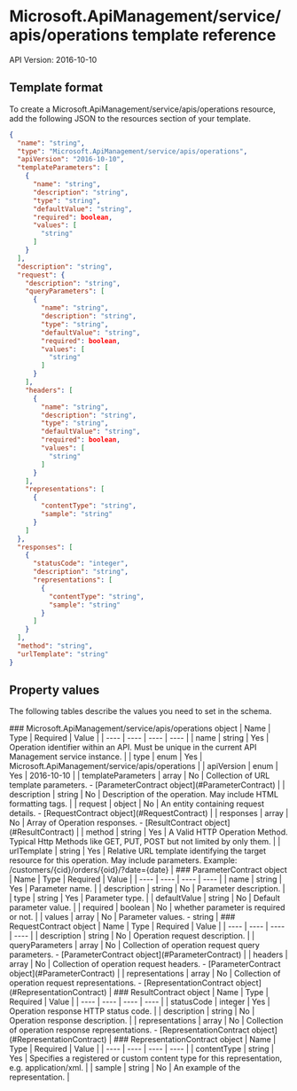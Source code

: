 # Microsoft.ApiManagement/service/apis/operations template reference
API Version: 2016-10-10
## Template format

To create a Microsoft.ApiManagement/service/apis/operations resource, add the following JSON to the resources section of your template.

```json
{
  "name": "string",
  "type": "Microsoft.ApiManagement/service/apis/operations",
  "apiVersion": "2016-10-10",
  "templateParameters": [
    {
      "name": "string",
      "description": "string",
      "type": "string",
      "defaultValue": "string",
      "required": boolean,
      "values": [
        "string"
      ]
    }
  ],
  "description": "string",
  "request": {
    "description": "string",
    "queryParameters": [
      {
        "name": "string",
        "description": "string",
        "type": "string",
        "defaultValue": "string",
        "required": boolean,
        "values": [
          "string"
        ]
      }
    ],
    "headers": [
      {
        "name": "string",
        "description": "string",
        "type": "string",
        "defaultValue": "string",
        "required": boolean,
        "values": [
          "string"
        ]
      }
    ],
    "representations": [
      {
        "contentType": "string",
        "sample": "string"
      }
    ]
  },
  "responses": [
    {
      "statusCode": "integer",
      "description": "string",
      "representations": [
        {
          "contentType": "string",
          "sample": "string"
        }
      ]
    }
  ],
  "method": "string",
  "urlTemplate": "string"
}
```
## Property values

The following tables describe the values you need to set in the schema.

<a id="Microsoft.ApiManagement/service/apis/operations" />
### Microsoft.ApiManagement/service/apis/operations object
|  Name | Type | Required | Value |
|  ---- | ---- | ---- | ---- |
|  name | string | Yes | Operation identifier within an API. Must be unique in the current API Management service instance. |
|  type | enum | Yes | Microsoft.ApiManagement/service/apis/operations |
|  apiVersion | enum | Yes | 2016-10-10 |
|  templateParameters | array | No | Collection of URL template parameters. - [ParameterContract object](#ParameterContract) |
|  description | string | No | Description of the operation. May include HTML formatting tags. |
|  request | object | No | An entity containing request details. - [RequestContract object](#RequestContract) |
|  responses | array | No | Array of Operation responses. - [ResultContract object](#ResultContract) |
|  method | string | Yes | A Valid HTTP Operation Method. Typical Http Methods like GET, PUT, POST but not limited by only them. |
|  urlTemplate | string | Yes | Relative URL template identifying the target resource for this operation. May include parameters. Example: /customers/{cid}/orders/{oid}/?date={date} |


<a id="ParameterContract" />
### ParameterContract object
|  Name | Type | Required | Value |
|  ---- | ---- | ---- | ---- |
|  name | string | Yes | Parameter name. |
|  description | string | No | Parameter description. |
|  type | string | Yes | Parameter type. |
|  defaultValue | string | No | Default parameter value. |
|  required | boolean | No | whether parameter is required or not. |
|  values | array | No | Parameter values. - string |


<a id="RequestContract" />
### RequestContract object
|  Name | Type | Required | Value |
|  ---- | ---- | ---- | ---- |
|  description | string | No | Operation request description. |
|  queryParameters | array | No | Collection of operation request query parameters. - [ParameterContract object](#ParameterContract) |
|  headers | array | No | Collection of operation request headers. - [ParameterContract object](#ParameterContract) |
|  representations | array | No | Collection of operation request representations. - [RepresentationContract object](#RepresentationContract) |


<a id="ResultContract" />
### ResultContract object
|  Name | Type | Required | Value |
|  ---- | ---- | ---- | ---- |
|  statusCode | integer | Yes | Operation response HTTP status code. |
|  description | string | No | Operation response description. |
|  representations | array | No | Collection of operation response representations. - [RepresentationContract object](#RepresentationContract) |


<a id="RepresentationContract" />
### RepresentationContract object
|  Name | Type | Required | Value |
|  ---- | ---- | ---- | ---- |
|  contentType | string | Yes | Specifies a registered or custom content type for this representation, e.g. application/xml. |
|  sample | string | No | An example of the representation. |

